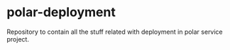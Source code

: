 # polar-deployment
Repository to contain all the stuff related with deployment in polar service project.
